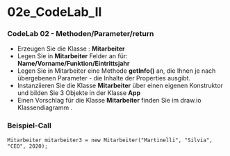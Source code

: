 # 02e_CodeLab_II

### CodeLab 02 - Methoden/Parameter/return

- Erzeugen Sie die Klasse : **Mitarbeiter**
- Legen Sie in **Mitarbeiter** Felder an für: **Name/Vorname/Funktion/Eintrittsjahr**
- Legen Sie in Mitarbeiter eine Methode **getInfo()** an, die Ihnen je nach übergebenen Parameter - die Inhalte der Properties ausgibt.
- Instanziieren Sie die Klasse **Mitarbeiter** über einen eigenen Konstruktor und bilden Sie 3 Objekte in der Klasse **App**
- Einen Vorschlag für die Klasse **Mitarbeiter** finden Sie im draw.io Klassendiagramm .

### Beispiel-Call
```Mitarbeiter mitarbeiter3 = new Mitarbeiter("Martinelli", "Silvia", "CEO", 2020);```
